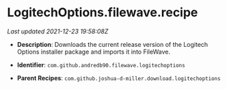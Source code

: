 # LogitechOptions.filewave.recipe

_Last updated 2021-12-23 19:58:08Z_

- **Description**: Downloads the current release version of the Logitech Options installer package and imports it into FileWave.

- **Identifier**: `com.github.andredb90.filewave.logitechoptions`

- **Parent Recipes**: `com.github.joshua-d-miller.download.logitechoptions`